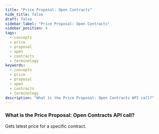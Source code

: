 ```yaml
---
title: "Price Proposal: Open Contracts"
hide_title: false
draft: false
sidebar_label: "Price Proposal: Open Contracts"
sidebar_position: 4
tags:
  - concepts
  - price
  - proposal
  - open
  - contracts
  - terminology
keywords:
  - concepts
  - price
  - proposal
  - open
  - contracts
  - terminology
description: "What is the Price Proposal: Open Contracts API call?"
---
```


### What is the Price Proposal: Open Contracts API call?

Gets latest price for a specific contract.
